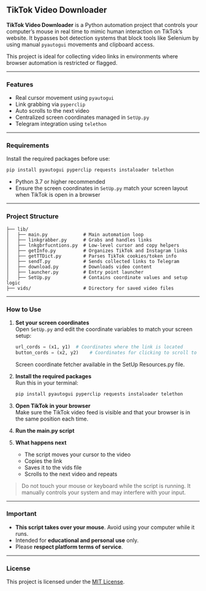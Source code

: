 ## TikTok Video Downloader

**TikTok Video Downloader** is a Python automation project that controls your computer’s mouse in real time to mimic human interaction on TikTok’s website. It bypasses bot detection systems that block tools like Selenium by using manual `pyautogui` movements and clipboard access.

This project is ideal for collecting video links in environments where browser automation is restricted or flagged.

---

### Features

- Real cursor movement using `pyautogui`  
- Link grabbing via `pyperclip`  
- Auto scrolls to the next video  
- Centralized screen coordinates managed in `SetUp.py`  
- Telegram integration using `telethon`  

---

### Requirements

Install the required packages before use:

```bash
pip install pyautogui pyperclip requests instaloader telethon
```

- Python 3.7 or higher recommended  
- Ensure the screen coordinates in `SetUp.py` match your screen layout when TikTok is open in a browser

---

### Project Structure

```
├── lib/
│   ├── main.py             # Main automation loop
│   ├── linkgrabber.py      # Grabs and handles links
│   ├── lnkgbrfucntions.py  # Low-level cursor and copy helpers
│   ├── getInfo.py          # Organizes TikTok and Instagram links
│   ├── getTTDict.py        # Parses TikTok cookies/token info
│   ├── sendT.py            # Sends collected links to Telegram
│   ├── download.py         # Downloads video content
│   ├── launcher.py         # Entry point launcher
│   ├── SetUp.py            # Contains coordinate values and setup logic
├── vids/                   # Directory for saved video files
```

---

### How to Use

1. **Set your screen coordinates**  
   Open `SetUp.py` and edit the coordinate variables to match your screen setup:
   ```python
   url_cords = (x1, y1)  # Coordinates where the link is located
   button_cords = (x2, y2)    # Coordinates for clicking to scroll to the next video
   ```
   Screen coordinate fetcher available in the SetUp Resources.py file.

2. **Install the required packages**  
   Run this in your terminal:
   ```bash
   pip install pyautogui pyperclip requests instaloader telethon
   ```

3. **Open TikTok in your browser**  
   Make sure the TikTok video feed is visible and that your browser is in the same position each time.

4. **Run the main.py script**  
 
5. **What happens next**
   - The script moves your cursor to the video
   - Copies the link
   - Saves it to the vids file
   - Scrolls to the next video and repeats

>  Do not touch your mouse or keyboard while the script is running. It manually controls your system and may interfere with your input.

---

###  Important

- **This script takes over your mouse**. Avoid using your computer while it runs.
- Intended for **educational and personal use** only.
- Please **respect platform terms of service**.

---

### License

This project is licensed under the [MIT License](LICENSE).
